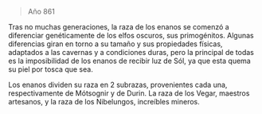 > Año 861

Tras no muchas generaciones, la raza de los enanos se comenzó a diferenciar genéticamente de los elfos oscuros, sus primogénitos. Algunas diferencias giran en torno a su tamaño y sus propiedades físicas, adaptados a las cavernas y a condiciones duras, pero la principal de todas es la imposibilidad de los enanos de recibir luz de Sól, ya que esta quema su piel por tosca que sea.

Los enanos dividen su raza en 2 subrazas, provenientes cada una, respectivamente de Mótsognir y de Durin. La raza de los Vegar, maestros artesanos, y la raza de los Nibelungos, increíbles mineros.